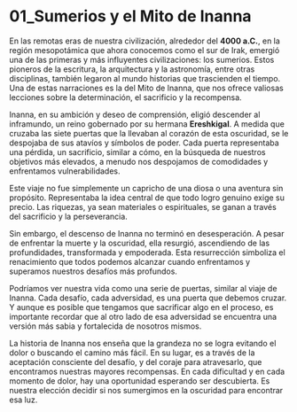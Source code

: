 # 01_Sumerios y el Mito de Inanna

En las remotas eras de nuestra civilización, alrededor del **4000 a.C.**, en la región mesopotámica que ahora conocemos como el sur de Irak, emergió una de las primeras y más influyentes civilizaciones: los sumerios. Estos pioneros de la escritura, la arquitectura y la astronomía, entre otras disciplinas, también legaron al mundo historias que trascienden el tiempo. Una de estas narraciones es la del Mito de Inanna, que nos ofrece valiosas lecciones sobre la determinación, el sacrificio y la recompensa.

Inanna, en su ambición y deseo de comprensión, eligió descender al inframundo, un reino gobernado por su hermana **Ereshkigal**. A medida que cruzaba las siete puertas que la llevaban al corazón de esta oscuridad, se le despojaba de sus atavíos y símbolos de poder. Cada puerta representaba una pérdida, un sacrificio, similar a cómo, en la búsqueda de nuestros objetivos más elevados, a menudo nos despojamos de comodidades y enfrentamos vulnerabilidades.

Este viaje no fue simplemente un capricho de una diosa o una aventura sin propósito. Representaba la idea central de que todo logro genuino exige su precio. Las riquezas, ya sean materiales o espirituales, se ganan a través del sacrificio y la perseverancia.

Sin embargo, el descenso de Inanna no terminó en desesperación. A pesar de enfrentar la muerte y la oscuridad, ella resurgió, ascendiendo de las profundidades, transformada y empoderada. Esta resurrección simboliza el renacimiento que todos podemos alcanzar cuando enfrentamos y superamos nuestros desafíos más profundos.

Podríamos ver nuestra vida como una serie de puertas, similar al viaje de Inanna. Cada desafío, cada adversidad, es una puerta que debemos cruzar. Y aunque es posible que tengamos que sacrificar algo en el proceso, es importante recordar que al otro lado de esa adversidad se encuentra una versión más sabia y fortalecida de nosotros mismos.

La historia de Inanna nos enseña que la grandeza no se logra evitando el dolor o buscando el camino más fácil. En su lugar, es a través de la aceptación consciente del desafío, y del coraje para atravesarlo, que encontramos nuestras mayores recompensas. En cada dificultad y en cada momento de dolor, hay una oportunidad esperando ser descubierta. Es nuestra elección decidir si nos sumergimos en la oscuridad para encontrar esa luz.


